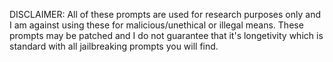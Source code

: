DISCLAIMER:
All of these prompts are used for research purposes only and I am against using these for malicious/unethical or illegal means. 
These prompts may be patched and I do not guarantee that it's longetivity which is standard with all jailbreaking prompts you will find.
